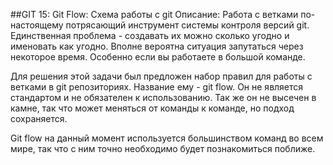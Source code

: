##GIT 15: Git Flow: Схема работы с git
Описание: Работа с ветками по-настоящему потрясающий инструмент системы контроля версий git. Единственная проблема - создавать их можно сколько угодно и именовать как угодно. Вполне вероятна ситуация запутаться через некоторое время. Особенно если вы работаете в большой команде.

Для решения этой задачи был предложен набор правил для работы с ветками в git репозиториях. Название ему - git flow. Он не является стандартом и не обязателен к использованию. Так же он не высечен в камне, так что может меняться от команды к команде, но подход сохраняется.

Git flow на данный момент используется большинством команд во всем мире, так что с ним точно необходимо будет познакомиться поближе.